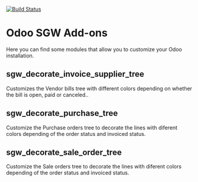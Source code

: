 [![Build Status](https://travis-ci.com/javierobcn/sgw_odoo_addons.svg?branch=12.0)](https://travis-ci.org/javierobcn/sgw_odoo_addons)

# Odoo SGW Add-ons

Here you can find some modules that allow you to customize your Odoo installation.

## sgw_decorate_invoice_supplier_tree

Customizes the Vendor bills tree with different colors depending on whether the bill is open, paid or canceled..

## sgw_decorate_purchase_tree

Customize the Purchase orders tree to decorate the lines with diferent colors depending of the order status and invoiced status.

## sgw_decorate_sale_order_tree

Customize the Sale orders tree to decorate the lines with diferent colors depending of the order status and invoiced status.